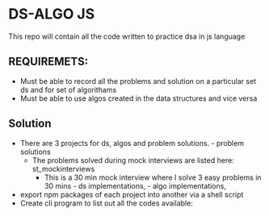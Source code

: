 # DS-ALGO JS
This repo will contain all the code written to practice dsa in js language

## REQUIREMETS:    
  - Must be able to record all the problems and solution on a particular set ds and for set of algorithams
  - Must be able to use algos created in the data structures and vice versa
## Solution
   - There are 3 projects for ds, algos and problem solutions.
   	- problem solutions
      - The problems solved during mock interviews are listed here: st_mockinterviews
		- This is a 30 min mock interview where I solve 3 easy problems in 30 mins
   	- ds implementations,
 	- algo implementations,
   - export npm packages of each project into another via a shell script
   - Create cli program to list out all the codes available:
